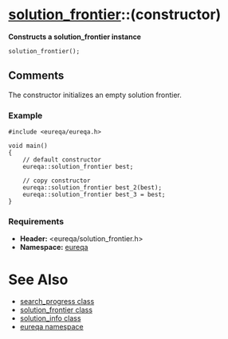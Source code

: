# [solution\_frontier](doc_solution_frontier.md)::(constructor) #

**Constructs a solution\_frontier instance**

```
solution_frontier();
```

## Comments ##
The constructor initializes an empty solution frontier.

### Example ###
```
#include <eureqa/eureqa.h>

void main()
{
    // default constructor
    eureqa::solution_frontier best;
    
    // copy constructor
    eureqa::solution_frontier best_2(best);
    eureqa::solution_frontier best_3 = best;
}
```

### Requirements ###
  * **Header:** <eureqa/solution\_frontier.h>
  * **Namespace:** [eureqa](doc_intro.md)

# See Also #
  * [search\_progress class](doc_search_progress.md)
  * [solution\_frontier class](doc_solution_frontier.md)
  * [solution\_info class](doc_solution_info.md)
  * [eureqa namespace](doc_intro.md)